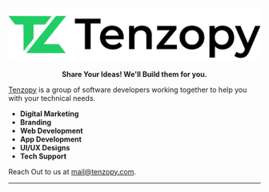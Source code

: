 #

<p align="center">
  <picture>
    <source media="(prefers-color-scheme: dark)" srcset="https://raw.githubusercontent.com/tenzopy/.github/main/assets/logo/tenzopy_logo_dark.png">
    <source media="(prefers-color-scheme: light)" srcset="https://raw.githubusercontent.com/tenzopy/.github/main/assets/logo/tenzopy_logo_white.png">
    <img src="https://raw.githubusercontent.com/tenzopy/.github/main/assets/logo/tenzopy_logo_white.png" alt="Tenzopy Logo">
  </picture>
    <br><br>
    <strong>Share Your Ideas! We'll Build them for you.</strong>
</p>

<!-- markdownlint-enable MD033 -->

[Tenzopy](https://tenzopy.com) is a group of software developers working together to help you with your technical needs.

- **Digital Marketing**
- **Branding**
- **Web Development**
- **App Development**
- **UI/UX Designs**
- **Tech Support**

Reach Out to us at [mail@tenzopy.com](mailto:mail@tenzopy.com).

-----
